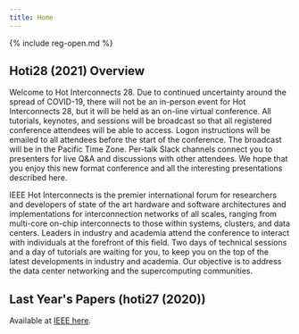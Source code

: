 ```yaml
---
title: Home
---
```

{% include reg-open.md %}

## Hoti28 (2021) Overview

Welcome to  Hot Interconnects 28.  Due to continued uncertainty around the spread of COVID-19, there will not be an in-person event for Hot Interconnects 28, but it will be held as an on-line virtual conference. All tutorials, keynotes, and sessions will be broadcast  so that all registered conference attendees will be able to access. Logon instructions will be emailed to all  attendees before the start of the conference. The broadcast will be in the Pacific Time Zone.  Per-talk Slack channels connect you to presenters for live Q&A and discussions with other attendees.  We hope that you enjoy this new format conference and all the interesting presentations described here. 

IEEE Hot Interconnects is the premier international forum for researchers and developers of state of the art hardware and software architectures and implementations for interconnection networks of all scales, ranging from multi-core on-chip interconnects to those within systems, clusters, and data centers. Leaders in industry and academia attend the conference to interact with individuals at the forefront of this field.
Two days of technical sessions and a day of tutorials are waiting for you, to keep you on the top of the latest developments in industry and academia.
Our objective is to address the data center networking and the supercomputing communities.

## Last Year's Papers (hoti27 (2020))

Available at [IEEE here](https://ieeexplore.ieee.org/xpl/conhome/9186549/proceeding).
